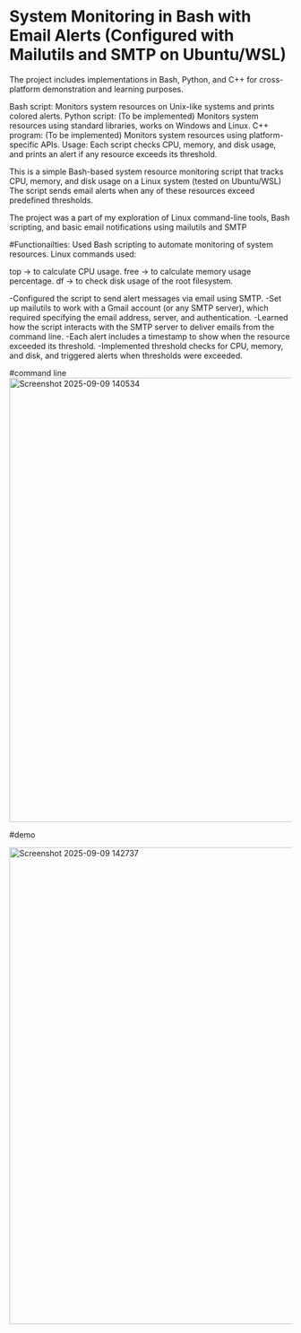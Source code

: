 # System Monitoring in Bash with Email Alerts (Configured with Mailutils and SMTP on Ubuntu/WSL)
 
 
 The project includes implementations in Bash, Python, and C++ for cross-platform demonstration and learning purposes.  
 
 Bash script: Monitors system resources on Unix-like systems and prints colored alerts.
 Python script: (To be implemented) Monitors system resources using standard libraries, works on Windows and Linux.
 C++ program: (To be implemented) Monitors system resources using platform-specific APIs. Usage: Each script checks CPU, memory, and disk usage, and   prints an alert if any resource exceeds its threshold.



This is a simple Bash-based system resource monitoring script that tracks CPU, memory, and disk usage on a Linux system (tested on Ubuntu/WSL)
The script sends email alerts when any of these resources exceed predefined thresholds.

The project was a part of my exploration of Linux command-line tools, Bash scripting, and basic email notifications using mailutils and SMTP

#Functionailties:
Used Bash scripting to automate monitoring of system resources.
Linux commands used:

top → to calculate CPU usage.
free → to calculate memory usage percentage.
df → to check disk usage of the root filesystem.

-Configured the script to send alert messages via email using SMTP.
-Set up mailutils to work with a Gmail account (or any SMTP server), which required specifying the email address, server, and authentication.
-Learned how the script interacts with the SMTP server to deliver emails from the command line.
-Each alert includes a timestamp to show when the resource exceeded its threshold.
-Implemented threshold checks for CPU, memory, and disk, and triggered alerts when thresholds were exceeded.

 #command line
 <img width="1876" height="792" alt="Screenshot 2025-09-09 140534" src="https://github.com/user-attachments/assets/59e8dc4f-189b-45b0-a45d-9aa95d015c7c" />

#demo

<img width="1907" height="850" alt="Screenshot 2025-09-09 142737" src="https://github.com/user-attachments/assets/e2ece7e7-0a2e-474d-9091-1e43e50cdc24" />

